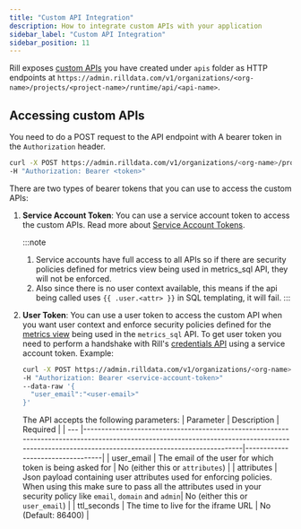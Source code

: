 ```yaml
---
title: "Custom API Integration"
description: How to integrate custom APIs with your application
sidebar_label: "Custom API Integration"
sidebar_position: 11
---
```


Rill exposes [custom APIs](/integrate/custom-apis/index.md) you have created under `apis` folder as HTTP endpoints 
at `https://admin.rilldata.com/v1/organizations/<org-name>/projects/<project-name>/runtime/api/<api-name>`.

## Accessing custom APIs
You need to do a POST request to the API endpoint with A bearer token in the `Authorization` header.
    
```bash
curl -X POST https://admin.rilldata.com/v1/organizations/<org-name>/projects/<project-name>/runtime/api/<api-name>[?query-args] \
-H "Authorization: Bearer <token>"
```

There are two types of bearer tokens that you can use to access the custom APIs:
1. **Service Account Token**: You can use a service account token to access the custom APIs.
    Read more about [Service Account Tokens](../reference/cli/service). 

    :::note
    1. Service accounts have full access to all APIs so if there are security policies defined for metrics view being used in metrics_sql API, they will not be enforced.
    2. Also since there is no user context available, this means if the api being called uses `{{ .user.<attr> }}` in SQL templating, it will fail.
    :::
    
2. **User Token**: You can use a user token to access the custom API when you want user context and enforce security policies defined for the [metrics view](/build/dashboards/dashboards.md) being used in the `metrics_sql` API.
    To get user token you need to perform a handshake with Rill's [credentials API](https://admin.rilldata.com/v1/organizations/<org-name>/projects/<project-name>/credentials) using a service account token. Example:
    
    ```bash
    curl -X POST https://admin.rilldata.com/v1/organizations/<org-name>/projects/<project-name>/credentials \
    -H "Authorization: Bearer <service-account-token>"
   --data-raw '{
      "user_email":"<user-email>"
    }'
    ``` 
   The API accepts the following parameters:
    | Parameter | Description                                                                                                                                                                                    | Required                         |
    | --- |------------------------------------------------------------------------------------------------------------------------------------------------------------------------------------------------|----------------------------------|
    | user_email | The email of the user for which token is being asked for                                                                                                                                                | No (either this or `attributes`) |
    | attributes | Json payload containing user attributes used for enforcing policies. When using this make sure to pass all the attributes used in your security policy like `email`, `domain` and `admin`| No (either this or `user_email`) |
    | ttl_seconds | The time to live for the iframe URL                                                                                                                                                            | No (Default: 86400)              |

